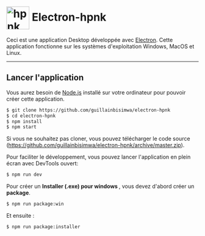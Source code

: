 # <img src="https://github.com/guillainbisimwa/electron-hpnk/blob/master/assets/img/hpnk2.png" width="60px" align="center" alt="hpnk"> Electron-hpnk

Ceci est une application Desktop développée avec <a href="http://electronjs.org">Electron</a>. Cette application fonctionne sur les systèmes d'exploitation Windows, MacOS et Linux.

---

## Lancer l'application

Vous aurez besoin de <a href="https://nodejs.org">Node.js</a> installé sur votre ordinateur pour pouvoir créer cette application.

```bash
$ git clone https://github.com/guillainbisimwa/electron-hpnk
$ cd electron-hpnk
$ npm install
$ npm start
```

Si vous ne souhaitez pas cloner, vous pouvez télécharger le code source (https://github.com/guillainbisimwa/electron-hpnk/archive/master.zip).

Pour faciliter le développement, vous pouvez lancer l'application en plein écran avec DevTools ouvert:

```bash
$ npm run dev
```

Pour créer un <b>Installer (.exe) pour windows </b>, vous devez d'abord créer un <b>package</b>.

```bash
$ npm run package:win 
```

Et ensuite :
```bash
$ npm run package:installer
```
